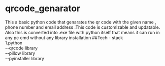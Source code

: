 # qrcode_genarator
This a basic python code that genarates the qr code with the given name , phone number and email address .This code is customizable and updatable.  
Also this is converted into .exe file with python itself that means it can run in any pc cmd without any library installation
##Tech - stack  
1.python  
--qrcode library  
--pillow library  
--pyinstaller library  

